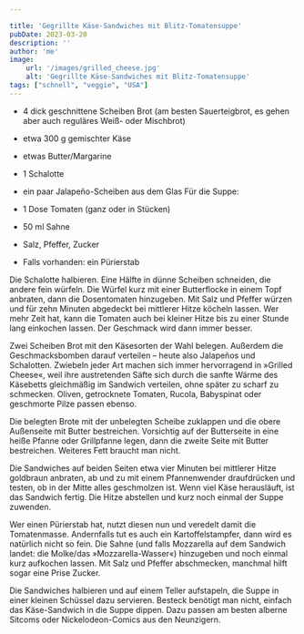 ```yaml
---

title: 'Gegrillte Käse-Sandwiches mit Blitz-Tomatensuppe'
pubDate: 2023-03-20
description: ''
author: 'me'
image:
    url: '/images/grilled_cheese.jpg'
    alt: 'Gegrillte Käse-Sandwiches mit Blitz-Tomatensuppe'
tags: ["schnell", "veggie", "USA"]
---
```

* 4 dick geschnittene Scheiben Brot (am besten Sauerteigbrot, es gehen aber auch reguläres Weiß- oder Mischbrot)
* etwa 300 g gemischter Käse
* etwas Butter/Margarine
* 1 Schalotte
* ein paar Jalapeño-Scheiben aus dem Glas
Für die Suppe:

* 1 Dose Tomaten (ganz oder in Stücken)
* 50 ml Sahne
* Salz, Pfeffer, Zucker
* Falls vorhanden: ein Pürierstab

Die Schalotte halbieren. Eine Hälfte in dünne Scheiben schneiden, die andere fein würfeln. Die Würfel kurz mit einer Butterflocke in einem Topf anbraten, dann die Dosentomaten hinzugeben. Mit Salz und Pfeffer würzen und für zehn Minuten abgedeckt bei mittlerer Hitze köcheln lassen. Wer mehr Zeit hat, kann die Tomaten auch bei kleiner Hitze bis zu einer Stunde lang einkochen lassen. Der Geschmack wird dann immer besser.

Zwei Scheiben Brot mit den Käsesorten der Wahl belegen. Außerdem die Geschmacksbomben darauf verteilen – heute also Jalapeños und Schalotten. Zwiebeln jeder Art machen sich immer hervorragend in »Grilled Cheese«, weil ihre austretenden Säfte sich durch die sanfte Wärme des Käsebetts gleichmäßig im Sandwich verteilen, ohne später zu scharf zu schmecken. Oliven, getrocknete Tomaten, Rucola, Babyspinat oder geschmorte Pilze passen ebenso.

Die belegten Brote mit der unbelegten Scheibe zuklappen und die obere Außenseite mit Butter bestreichen. Vorsichtig auf der Butterseite in eine heiße Pfanne oder Grillpfanne legen, dann die zweite Seite mit Butter bestreichen. Weiteres Fett braucht man nicht.

Die Sandwiches auf beiden Seiten etwa vier Minuten bei mittlerer Hitze goldbraun anbraten, ab und zu mit einem Pfannenwender draufdrücken und testen, ob in der Mitte alles geschmolzen ist. Wenn viel Käse herausläuft, ist das Sandwich fertig. Die Hitze abstellen und kurz noch einmal der Suppe zuwenden.

Wer einen Pürierstab hat, nutzt diesen nun und veredelt damit die Tomatenmasse. Andernfalls tut es auch ein Kartoffelstampfer, dann wird es natürlich nicht so fein. Die Sahne (und falls Mozzarella auf dem Sandwich landet: die Molke/das »Mozzarella-Wasser«) hinzugeben und noch einmal kurz aufkochen lassen. Mit Salz und Pfeffer abschmecken, manchmal hilft sogar eine Prise Zucker.

Die Sandwiches halbieren und auf einem Teller aufstapeln, die Suppe in einer kleinen Schüssel dazu servieren. Besteck benötigt man nicht, einfach das Käse-Sandwich in die Suppe dippen. Dazu passen am besten alberne Sitcoms oder Nickelodeon-Comics aus den Neunzigern.